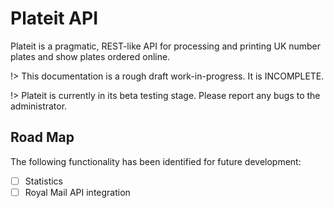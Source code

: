 # Plateit API

Plateit is a pragmatic, REST-like API for processing and printing UK number plates and show plates ordered online.

!> This documentation is a rough draft work-in-progress. It is INCOMPLETE.

!> Plateit is currently in its beta testing stage. Please report any bugs to the administrator. 

## Road Map

The following functionality has been identified for future development:

- [ ] Statistics
- [ ] Royal Mail API integration
